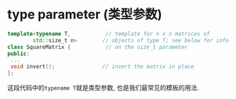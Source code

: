  type parameter (类型参数)
 ===
 
 ```cpp
 template<typename T,           // template for n x n matrices of
         std::size_t n>        // objects of type T; see below for info
class SquareMatrix {           // on the size_t parameter
public:
  ...
  void invert();               // invert the matrix in place
};

```

这段代码中的`typename T`就是类型参数, 也是我们最常见的模板的用法.
